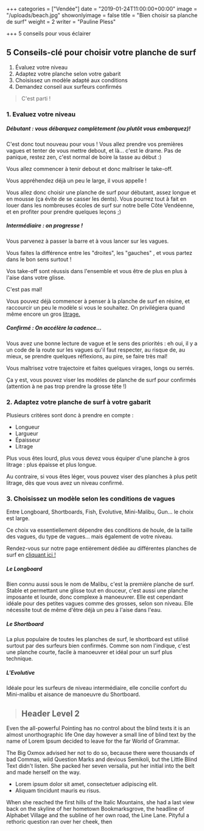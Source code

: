 +++
categories = ["Vendée"]
date = "2019-01-24T11:00:00+00:00"
image = "/uploads/beach.jpg"
showonlyimage = false
title = "Bien choisir sa planche de surf"
weight = 2
writer = "Pauline Pless"

+++
5 conseils pour vous éclairer

<!--more-->

## 5 Conseils-clé pour choisir votre planche de surf

1. Évaluez votre niveau
2. Adaptez votre planche selon votre gabarit
3. Choisissez un modèle adapté aux conditions
4. Demandez conseil aux surfeurs confirmés

> C'est parti !

### 1. Evaluez votre niveau

##### **Débutant :** vous débarquez complètement (ou plutôt vous embarquez)!

C'est donc tout nouveau pour vous ! Vous allez prendre vos premières vagues et tenter de vous mettre debout, et là... c'est le drame. Pas de panique, restez zen, c'est normal de boire la tasse au début :)

Vous allez commencer à tenir debout et donc maîtriser le take-off.

Vous appréhendez déjà un peu le large, il vous appelle !

Vous allez donc choisir une planche de surf pour débutant, assez longue et en mousse (ça évite de se casser les dents). Vous pourrez tout à fait en louer dans les nombreuses écoles de surf sur notre belle Côte Vendéenne, et en profiter pour prendre quelques leçons ;)

##### **Intermédiaire :** on progresse !

Vous parvenez à passer la barre et à vous lancer sur les vagues.

Vous faites la différence entre les "droites", les "gauches" , et vous partez dans le bon sens surtout !

Vos take-off sont réussis dans l'ensemble et vous être de plus en plus à l'aise dans votre glisse.

C'est pas mal!

Vous pouvez déjà commencer à penser à la planche de surf en résine, et raccourcir un peu le modèle si vous le souhaitez. On privilégiera quand même encore un gros [litrage.]()

##### **Confirmé :** On accélère la cadence...

Vous avez une bonne lecture de vague et le sens des priorités : eh oui, il y a un code de la route sur les vagues qu'il faut respecter, au risque de, au mieux, se prendre quelques réflexions, au pire, se faire très mal!

Vous maîtrisez votre trajectoire et faites quelques virages, longs ou serrés.

Ça y est, vous pouvez viser les modèles de planche de surf pour confirmés (attention à ne pas trop prendre la grosse tête !)

### 2. Adaptez votre planche de surf à votre gabarit

Plusieurs critères sont donc à prendre en compte :

* Longueur
* Largueur
* Épaisseur
* Litrage

Plus vous êtes lourd, plus vous devez vous équiper d'une planche à gros litrage : plus épaisse et plus longue.

Au contraire, si vous êtes léger, vous pouvez viser des planches à plus petit litrage, dès que vous avez un niveau confirmé.

### 3. Choisissez un modèle selon les conditions de vagues

Entre Longboard, Shortboards, Fish, Evolutive, Mini-Malibu, Gun... le choix est large.

Ce choix va essentiellement dépendre des conditions de houle, de la taille des vagues, du type de vagues... mais également de votre niveau.

Rendez-vous sur notre page entièrement dédiée au différentes planches de surf en [cliquant ici !]()

##### Le Longboard

Bien connu aussi sous le nom de Malibu, c'est la première planche de surf. Stable et permettant une glisse tout en douceur, c'est aussi une planche imposante et lourde, donc complexe à manoeuvrer. Elle est cependant idéale pour des petites vagues comme des grosses, selon son niveau. Elle nécessite tout de même d'être déjà un peu à l'aise dans l'eau.

##### Le Shortboard

La plus populaire de toutes les planches de surf, le shortboard est utilisé surtout par des surfeurs bien confirmés. Comme son nom l'indique, c'est une planche courte, facile à manoeuvrer et idéal pour un surf plus technique.

##### L'Evolutive

Idéale pour les surfeurs de niveau intermédiaire, elle concilie confort du Mini-malibu et aisance de manoeuvre du Shortboard.

> ## Header Level 2

Even the all-powerful Pointing has no control about the blind texts it is an almost unorthographic life One day however a small line of blind text by the name of Lorem Ipsum decided to leave for the far World of Grammar.

The Big Oxmox advised her not to do so, because there were thousands of bad Commas, wild Question Marks and devious Semikoli, but the Little Blind Text didn't listen. She packed her seven versalia, put her initial into the belt and made herself on the way.

* Lorem ipsum dolor sit amet, consectetuer adipiscing elit.
* Aliquam tincidunt mauris eu risus.

When she reached the first hills of the Italic Mountains, she had a last view back on the skyline of her hometown Bookmarksgrove, the headline of Alphabet Village and the subline of her own road, the Line Lane. Pityful a rethoric question ran over her cheek, then